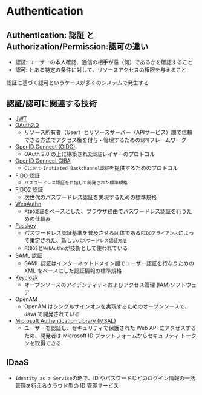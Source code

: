 # Authentication

## Authentication: 認証 と Authorization/Permission:認可の違い

- 認証: ユーザーの本人確認、通信の相手が誰（何）であるかを確認すること
- 認可: とある特定の条件に対して、リソースアクセスの権限を与えること

認証に基づく認可というケースが多くのシステムで発生する

## 認証/認可に関連する技術

- [JWT](./jwt.md)
- [OAuth2.0](./oauth2.0.md)
  - リソース所有者（User）とリソースサーバー（APIサービス）間で信頼できる方法でアクセス権を付与・管理するための`認可`フレームワーク
- [OpenID Connect (OIDC)](./openid-connect.md)
  - OAuth 2.0 の上に構築された`認証`レイヤーのプロトコル
- [OpenID Connect CIBA](./openid-connect-ciba.md)
  - `Client-Initiated Backchannel認証`を提供するためのプロトコル
- [FIDO 認証](./fido-auth.md)
  - `パスワードレス認証を目指して開発された標準規格`
- [FIDO2 認証](./fido2-auth.md)
  - 次世代のパスワードレス認証を実現するための標準規格
- [WebAuthn](./web-authn.md)
  - `FIDO認証`をベースとした、ブラウザ経由でパスワードレス認証を行うための仕組み
- [Passkey](./passkey.md)
  - パスワードレス認証基準を普及させる団体である`FIDOアライアンス`によって策定された、新しい`パスワードレス認証方法`
  - `FIDO2`と`WebAuthn`が技術として使われている
- [SAML 認証](./saml.md)
  - SAML 認証はインターネットドメイン間でユーザー認証を行なうための XML をベースにした認証情報の標準規格
- [Keycloak](./keycloak.md)
  - オープンソースのアイデンティティおよびアクセス管理 (IAM)ソフトウェア
- OpenAM
  - OpenAM はシングルサインオンを実現するためのオープンソースで、Java で開発されている
- [Microsoft Authentication Library (MSAL)](https://learn.microsoft.com/ja-jp/entra/identity-platform/msal-overview)
  - ユーザーを認証し、セキュリティで保護された Web API にアクセスするため、開発者は Microsoft ID プラットフォームからセキュリティ トークンを取得できる

## IDaaS

- `Identity as a Service`の略で、ID やパスワードなどのログイン情報の一括管理を行えるクラウド型の ID 管理サービス
